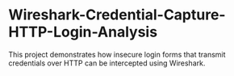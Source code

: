# Wireshark-Credential-Capture-HTTP-Login-Analysis
This project demonstrates how insecure login forms that transmit credentials over HTTP can be intercepted using Wireshark. 
